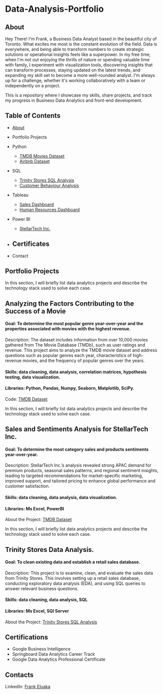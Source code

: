 # Data-Analysis-Portfolio

## About
Hey There! 
I'm Frank, a Business Data Analyst based in the beautiful city of Toronto. 
What excites me most is the constant evolution of the field. Data is everywhere, and being able to transform numbers to create strategic solutions or operational insights feels like a superpower. In my free time, when I'm not out enjoying the thrills of nature or spending valuable time with family, I experiment with visualization tools, discovering insights that can transform processes, staying updated on the latest trends, and expanding my skill set to become a more well-rounded analyst. I'm always up for a challenge, whether it's working collaboratively with a team or independently on a project.

This is a repository where I showcase my skills, share projects, and track my progress in Business Data Analytics and front-end development.

## Table of Contents

- [About](https://github.com/frankie323/Data-Analysis-Portfolio/edit/main/README.md#about)
- Portfolio Projects
- Python
    - [TMDB Movies Dataset](https://github.com/frankie323/TMDB-Movies-Dataset/tree/a2e1f71d0393cc90859e262d23ccef7c0800b489)
    - [Airbnb Dataset](https://github.com/frankie323/airbnb-dataset/tree/a394ae27f417721f18fad7e706968ced3cc2cfc4)
- SQL
    - [Trinity Stores SQL Analysis](https://github.com/frankie323/Data-Analysis-Portfolio/tree/main/Trinity_Stores)
    - [Customer Behaviour Analysis](https://github.com/frankie323/Data-Analysis-Portfolio/tree/main/Customer-Behaviour-Analysis)
- Tableau
    - [Sales Dashboard](https://github.com/frankie323/Data-Analysis-Portfolio/tree/main/Trinity_Stores)
    - [Human Resources Dashboard](https://github.com/frankie323/Data-Analysis-Portfolio/tree/main/Human%20Resources%20Analysis)
- Power BI
    - [StellarTech Inc.](https://github.com/frankie323/Data-Analysis-Portfolio/tree/main/Power%20BI%20-%20Stellar%20Tech%20Inc.%20Sales%20Dashboard)

- Certificates
    - 
- Contact

## Portfolio Projects

In this section, I will briefly list data analytics projects and describe the technology stack used to solve each case.

## Analyzing the Factors Contributing to the Success of a Movie

#### Goal: To determine the most popular genre year-over-year and the properties associated with movies with the highest revenue.

Description: The dataset includes information from over 10,000 movies gathered from The Movie Database (TMDb), such as user ratings and revenue. This project aims to analyze the TMDB movie dataset and address questions such as popular genres each year, characteristics of high-revenue movies, and the frequency of popular genres over the years.

#### Skills: data cleaning, data analysis, correlation matrices, hypothesis testing, data visualization.

#### Libraries: Python, Pandas, Numpy, Seaborn, Matplotlib, SciPy.

Code: [TMDB Dataset](https://github.com/frankie323/TMDB-Movies-Dataset/blob/a2e1f71d0393cc90859e262d23ccef7c0800b489/Analyzing%20the%20TMDB%20Dataset.ipynb)

In this section, I will briefly list data analytics projects and describe the technology stack used to solve each case.

## Sales and Sentiments Analysis for StellarTech Inc.

#### Goal: To determine the most category sales and products sentiments year-over-year.

Description: StellarTech Inc.’s analysis revealed strong APAC demand for premium products, seasonal sales patterns, and regional sentiment insights, leading to targeted recommendations for market-specific marketing, improved support, and tailored pricing to enhance global performance and customer satisfaction.

#### Skills: data cleaning, data analysis, data visualization.

#### Libraries: Ms Excel, PowerBI

About the Project: [TMDB Dataset](https://github.com/frankie323/TMDB-Movies-Dataset/blob/a2e1f71d0393cc90859e262d23ccef7c0800b489/Analyzing%20the%20TMDB%20Dataset.ipynb)

In this section, I will briefly list data analytics projects and describe the technology stack used to solve each case.

## Trinity Stores Data Analysis.

#### Goal: To clean existing data and establish a retail sales database.

Description: This project is to examine, clean, and evaluate the sales data from Trinity Stores. This involves setting up a retail sales database, conducting exploratory data analysis (EDA), and using SQL queries to answer relevant business questions.

#### Skills: data cleaning, data analysis, SQL

#### Libraries: Ms Excel, SQl Server

About the Project: [Trinity Stores SQL Analysis](https://github.com/frankie323/Data-Analysis-Portfolio/tree/main/Trinity_Stores)

## Certifications
- Google Business Intelligence
- Springboard Data Analytics Career Track
- Google Data Analytics Professional Certificate

## Contacts
LinkedIn: [Frank Eluaka](https://www.linkedin.com/in/frank-eluaka/)
